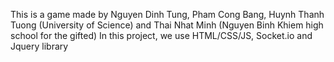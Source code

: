 This is a game made by Nguyen Dinh Tung, Pham Cong Bang, Huynh Thanh Tuong (University of Science) and Thai Nhat Minh (Nguyen Binh Khiem high school for the gifted)
In this project, we use HTML/CSS/JS, Socket.io and Jquery library
